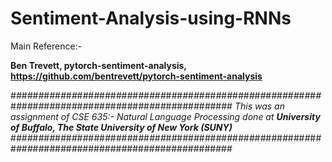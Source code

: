 # Sentiment-Analysis-using-RNNs

Main Reference:-

**Ben Trevett, pytorch-sentiment-analysis, https://github.com/bentrevett/pytorch-sentiment-analysis**

#*#*#*#*#*#*#*#*#*#*#*#*#*#*#*#*#*#*#*#*#*#*#*#*#*#*#*#*#*#*#*#*#*#*#*#*#*#*#*#*#*#*#*#*#*#*#*#*#*#*#*#*#*#*#*#*#*#*#*#*#*#*#*#*#*#*#*#*#*#*#*#*#*#*#*#*#*#*#*#*#*#*#*#*#*#*#*#*#*#*#*#*####
*This was an assignment of CSE 635:- Natural Language Processing done at **University of Buffalo, The State University of New York (SUNY)***         
#*#*#*#*#*#*#*#*#*#*#*#*#*#*#*#*#*#*#*#*#*#*#*#*#*#*#*#*#*#*#*#*#*#*#*#*#*#*#*#*#*#*#*#*#*#*#*#*#*#*#*#*#*#*#*#*#*#*#*#*#*#*#*#*#*#*#*#*############################
